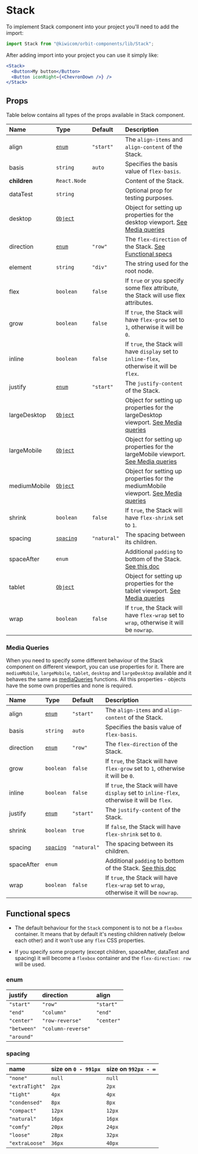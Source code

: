 # Stack
To implement Stack component into your project you'll need to add the import:
```jsx
import Stack from "@kiwicom/orbit-components/lib/Stack";
```
After adding import into your project you can use it simply like:
```jsx
<Stack>
  <Button>My button</Button>
  <Button iconRight={<ChevronDown />} />
</Stack>
```
## Props
Table below contains all types of the props available in Stack component.

| Name          | Type                        | Default      | Description                      |
| :------------ | :-------------------------- | :----------- | :------------------------------- |
| align         | [`enum`](#enum)             | `"start"`    | The `align-items` and `align-content` of the Stack.
| basis         | `string`                    | `auto`       | Specifies the basis value of `flex-basis`.
| **children**  | `React.Node`                |              | Content of the Stack.
| dataTest      | `string`                    |              | Optional prop for testing purposes.
| desktop       | [`Object`](#media-queries)  |              | Object for setting up properties for the desktop viewport. [See Media queries](#media-queries)
| direction     | [`enum`](#enum)             | `"row"`      | The `flex-direction` of the Stack. [See Functional specs](#functional-specs)
| element       | `string`                    | `"div"`      | The string used for the root node.
| flex          | `boolean`                   | `false`      | If `true` or you specify some flex attribute, the Stack will use flex attributes.
| grow          | `boolean`                   | `false`      | If `true`, the Stack will have `flex-grow` set to `1`, otherwise it will be `0`.
| inline        | `boolean`                   | `false`      | If `true`, the Stack will have `display` set to `inline-flex`, otherwise it will be `flex`.
| justify       | [`enum`](#enum)             | `"start"`    | The `justify-content` of the Stack.
| largeDesktop  | [`Object`](#media-queries)  |              | Object for setting up properties for the largeDesktop viewport. [See Media queries](#media-queries)
| largeMobile   | [`Object`](#media-queries)  |              | Object for setting up properties for the largeMobile viewport. [See Media queries](#media-queries)
| mediumMobile  | [`Object`](#media-queries)  |              | Object for setting up properties for the mediumMobile viewport. [See Media queries](#media-queries)
| shrink        | `boolean`                   | `false`      | If `true`, the Stack will have `flex-shrink` set to `1`.
| spacing       | [`spacing`](#spacing)       | `"natural"`  | The spacing between its children.
| spaceAfter    | `enum`                      |              | Additional `padding` to bottom of the Stack. [See this doc](https://github.com/kiwicom/orbit-components/tree/master/src/common/getSpacingToken)
| tablet        | [`Object`](#media-queries)  |              | Object for setting up properties for the tablet viewport. [See Media queries](#media-queries)
| wrap          | `boolean`                   | `false`      | If `true`, the Stack will have `flex-wrap` set to `wrap`, otherwise it will be `nowrap`.

### Media Queries
When you need to specify some different behaviour of the Stack component on different viewport, you can use properties for it.
There are `mediumMobile`, `largeMobile`, `tablet`, `desktop` and `largeDesktop` available and it behaves the same as [mediaQueries](https://github.com/kiwicom/orbit-components/tree/master/src/utils/mediaQuery) functions.
All this properties - objects have the some own properties and none is required.

| Name          | Type                        | Default      | Description                      |
| :------------ | :-------------------------- | :----------- | :------------------------------- |
| align         | [`enum`](#enum)             | `"start"`    | The `align-items` and `align-content` of the Stack.
| basis         | `string`                    | `auto`       | Specifies the basis value of `flex-basis`.
| direction     | [`enum`](#enum)             | `"row"`      | The `flex-direction` of the Stack.
| grow          | `boolean`                   | `false`      | If `true`, the Stack will have `flex-grow` set to `1`, otherwise it will be `0`.
| inline        | `boolean`                   | `false`      | If `true`, the Stack will have `display` set to `inline-flex`, otherwise it will be `flex`.
| justify       | [`enum`](#enum)             | `"start"`    | The `justify-content` of the Stack.
| shrink        | `boolean`                   | `true`       | If `false`, the Stack will have `flex-shrink` set to `0`.
| spacing       | [`spacing`](#spacing)       | `"natural"`  | The spacing between its children.
| spaceAfter    | `enum`                      |              | Additional `padding` to bottom of the Stack. [See this doc](https://github.com/kiwicom/orbit-components/tree/master/src/common/getSpacingToken)
| wrap          | `boolean`                   | `false`      | If `true`, the Stack will have `flex-wrap` set to `wrap`, otherwise it will be `nowrap`.

## Functional specs
* The default behaviour for the `Stack` component is to not be a `flexbox` container. It means that by default it's nesting children natively (below each other) and it won't use any `flex` CSS properties.

* If you specify some property (except children, spaceAfter, dataTest and spacing) it will become a `flexbox` container and the `flex-direction: row` will be used.

### enum

| justify     | direction           | align       |
| :---------- | :------------------ | :---------- |
| `"start"`   | `"row"`             | `"start"`   |
| `"end"`     | `"column"`          | `"end"`     | 
| `"center"`  | `"row-reverse"`     | `"center"`  |
| `"between"` | `"column-reverse"`  |
| `"around"`  |

### spacing

| name              | size on `0 - 991px` | size on `992px - ∞` |
| :---------------- | :------------------ | :------------------ |
| `"none"`          | `null`              | `null`              |
| `"extraTight"`    | `2px`               | `2px`               |
| `"tight"`         | `4px`               | `4px`               |
| `"condensed"`     | `8px`               | `8px`               |
| `"compact"`       | `12px`              | `12px`              |
| `"natural"`       | `16px`              | `16px`              |
| `"comfy"`         | `20px`              | `24px`              |
| `"loose"`         | `28px`              | `32px`              |
| `"extraLoose"`    | `36px`              | `40px`              |
